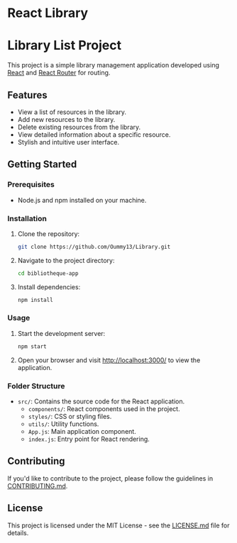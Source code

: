 # React Library 
# Library List Project

This project is a simple library management application developed using [React](https://reactjs.org/) and [React Router](https://reactrouter.com/) for routing.

## Features

- View a list of resources in the library.
- Add new resources to the library.
- Delete existing resources from the library.
- View detailed information about a specific resource.
- Stylish and intuitive user interface.

## Getting Started

### Prerequisites

- Node.js and npm installed on your machine.

### Installation

1. Clone the repository:

    ```bash
    git clone https://github.com/Oummy13/Library.git
    ```

2. Navigate to the project directory:

    ```bash
    cd bibliotheque-app
    ```

3. Install dependencies:

    ```bash
    npm install
    ```

### Usage

1. Start the development server:

    ```bash
    npm start
    ```

2. Open your browser and visit [http://localhost:3000/](http://localhost:3000/) to view the application.

### Folder Structure

- `src/`: Contains the source code for the React application.
  - `components/`: React components used in the project.
  - `styles/`: CSS or styling files.
  - `utils/`: Utility functions.
  - `App.js`: Main application component.
  - `index.js`: Entry point for React rendering.

## Contributing

If you'd like to contribute to the project, please follow the guidelines in [CONTRIBUTING.md](CONTRIBUTING.md).

## License

This project is licensed under the MIT License - see the [LICENSE.md](LICENSE.md) file for details.
